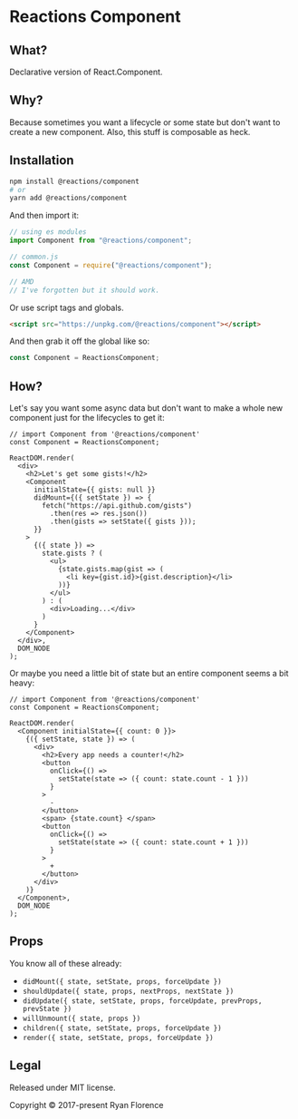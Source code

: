 # Reactions Component

## What?

Declarative version of React.Component.

## Why?

Because sometimes you want a lifecycle or some state but don't want to create a new component. Also, this stuff is composable as heck.

## Installation

```bash
npm install @reactions/component
# or
yarn add @reactions/component
```

And then import it:

```js
// using es modules
import Component from "@reactions/component";

// common.js
const Component = require("@reactions/component");

// AMD
// I've forgotten but it should work.
```

Or use script tags and globals.

```html
<script src="https://unpkg.com/@reactions/component"></script>
```

And then grab it off the global like so:

```js
const Component = ReactionsComponent;
```

## How?

Let's say you want some async data but don't want to make a whole new component just for the lifecycles to get it:

```render-babel
// import Component from '@reactions/component'
const Component = ReactionsComponent;

ReactDOM.render(
  <div>
    <h2>Let's get some gists!</h2>
    <Component
      initialState={{ gists: null }}
      didMount={({ setState }) => {
        fetch("https://api.github.com/gists")
          .then(res => res.json())
          .then(gists => setState({ gists }));
      }}
    >
      {({ state }) =>
        state.gists ? (
          <ul>
            {state.gists.map(gist => (
              <li key={gist.id}>{gist.description}</li>
            ))}
          </ul>
        ) : (
          <div>Loading...</div>
        )
      }
    </Component>
  </div>,
  DOM_NODE
);
```

Or maybe you need a little bit of state but an entire component
seems a bit heavy:

```render-babel
// import Component from '@reactions/component'
const Component = ReactionsComponent;

ReactDOM.render(
  <Component initialState={{ count: 0 }}>
    {({ setState, state }) => (
      <div>
        <h2>Every app needs a counter!</h2>
        <button
          onClick={() =>
            setState(state => ({ count: state.count - 1 }))
          }
        >
          -
        </button>
        <span> {state.count} </span>
        <button
          onClick={() =>
            setState(state => ({ count: state.count + 1 }))
          }
        >
          +
        </button>
      </div>
    )}
  </Component>,
  DOM_NODE
);
```

## Props

You know all of these already:

* `didMount({ state, setState, props, forceUpdate })`
* `shouldUpdate({ state, props, nextProps, nextState })`
* `didUpdate({ state, setState, props, forceUpdate, prevProps, prevState })`
* `willUnmount({ state, props })`
* `children({ state, setState, props, forceUpdate })`
* `render({ state, setState, props, forceUpdate })`

## Legal

Released under MIT license.

Copyright &copy; 2017-present Ryan Florence
